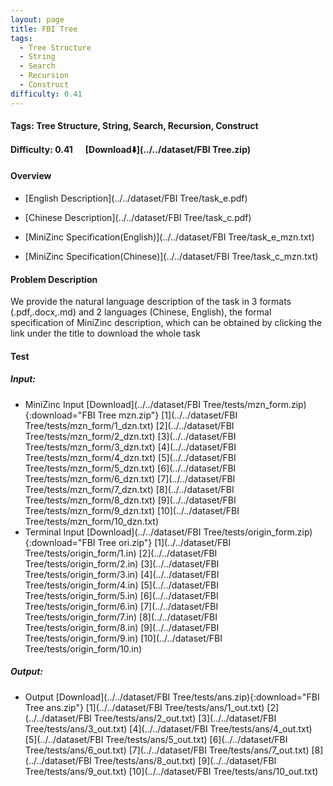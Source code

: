 ```yaml
---
layout: page
title: FBI Tree
tags:
  - Tree Structure
  - String
  - Search
  - Recursion
  - Construct
difficulty: 0.41
---
```


#### Tags: Tree Structure, String, Search, Recursion, Construct
#### Difficulty: 0.41 &nbsp;&nbsp;&nbsp;&nbsp; [Download⬇️](../../dataset/FBI Tree.zip)
#### Overview
- [English Description](../../dataset/FBI Tree/task_e.pdf)
- [Chinese Description](../../dataset/FBI Tree/task_c.pdf)
- [MiniZinc Specification(English)](../../dataset/FBI Tree/task_e_mzn.txt)

- [MiniZinc Specification(Chinese)](../../dataset/FBI Tree/task_c_mzn.txt)

#### Problem Description
We provide the natural language description of the task in 3 formats (.pdf,.docx,.md) and 2 languages (Chinese, English), the formal specification of MiniZinc description, which can be obtained by clicking the link under the title to download the whole task
#### Test
##### Input:
- MiniZinc Input [Download](../../dataset/FBI Tree/tests/mzn_form.zip){:download="FBI Tree mzn.zip"} [1](../../dataset/FBI Tree/tests/mzn_form/1_dzn.txt) [2](../../dataset/FBI Tree/tests/mzn_form/2_dzn.txt) [3](../../dataset/FBI Tree/tests/mzn_form/3_dzn.txt) [4](../../dataset/FBI Tree/tests/mzn_form/4_dzn.txt) [5](../../dataset/FBI Tree/tests/mzn_form/5_dzn.txt) [6](../../dataset/FBI Tree/tests/mzn_form/6_dzn.txt) [7](../../dataset/FBI Tree/tests/mzn_form/7_dzn.txt) [8](../../dataset/FBI Tree/tests/mzn_form/8_dzn.txt) [9](../../dataset/FBI Tree/tests/mzn_form/9_dzn.txt) [10](../../dataset/FBI Tree/tests/mzn_form/10_dzn.txt) 
- Terminal Input [Download](../../dataset/FBI Tree/tests/origin_form.zip){:download="FBI Tree ori.zip"} [1](../../dataset/FBI Tree/tests/origin_form/1.in) [2](../../dataset/FBI Tree/tests/origin_form/2.in) [3](../../dataset/FBI Tree/tests/origin_form/3.in) [4](../../dataset/FBI Tree/tests/origin_form/4.in) [5](../../dataset/FBI Tree/tests/origin_form/5.in) [6](../../dataset/FBI Tree/tests/origin_form/6.in) [7](../../dataset/FBI Tree/tests/origin_form/7.in) [8](../../dataset/FBI Tree/tests/origin_form/8.in) [9](../../dataset/FBI Tree/tests/origin_form/9.in) [10](../../dataset/FBI Tree/tests/origin_form/10.in) 

##### Output:
- Output [Download](../../dataset/FBI Tree/tests/ans.zip){:download="FBI Tree ans.zip"} [1](../../dataset/FBI Tree/tests/ans/1_out.txt) [2](../../dataset/FBI Tree/tests/ans/2_out.txt) [3](../../dataset/FBI Tree/tests/ans/3_out.txt) [4](../../dataset/FBI Tree/tests/ans/4_out.txt) [5](../../dataset/FBI Tree/tests/ans/5_out.txt) [6](../../dataset/FBI Tree/tests/ans/6_out.txt) [7](../../dataset/FBI Tree/tests/ans/7_out.txt) [8](../../dataset/FBI Tree/tests/ans/8_out.txt) [9](../../dataset/FBI Tree/tests/ans/9_out.txt) [10](../../dataset/FBI Tree/tests/ans/10_out.txt) 

